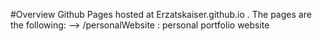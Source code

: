 #Overview
Github Pages hosted at Erzatskaiser.github.io . The pages are the following:
--> /personalWebsite : personal portfolio website
